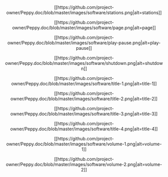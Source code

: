 <p align="center">
[[https://github.com/project-owner/Peppy.doc/blob/master/images/software/stations.png|alt=stations]]
</p>
<p align="center">
[[https://github.com/project-owner/Peppy.doc/blob/master/images/software/page.png|alt=page]]
</p>
<p align="center">
[[https://github.com/project-owner/Peppy.doc/blob/master/images/software/play-pause.png|alt=play-pause]]
</p>
<p align="center">
[[https://github.com/project-owner/Peppy.doc/blob/master/images/software/shutdown.png|alt=shutdown]]
</p>
<p align="center">
[[https://github.com/project-owner/Peppy.doc/blob/master/images/software/title-1.png|alt=title-1]]
</p>
<p align="center">
[[https://github.com/project-owner/Peppy.doc/blob/master/images/software/title-2.png|alt=title-2]]
</p>
<p align="center">
[[https://github.com/project-owner/Peppy.doc/blob/master/images/software/title-3.png|alt=title-3]]
</p>
<p align="center">
[[https://github.com/project-owner/Peppy.doc/blob/master/images/software/title-4.png|alt=title-4]]
</p>
<p align="center">
[[https://github.com/project-owner/Peppy.doc/blob/master/images/software/volume-1.png|alt=volume-1]]
</p>
<p align="center">
[[https://github.com/project-owner/Peppy.doc/blob/master/images/software/volume-2.png|alt=volume-2]]
</p>


